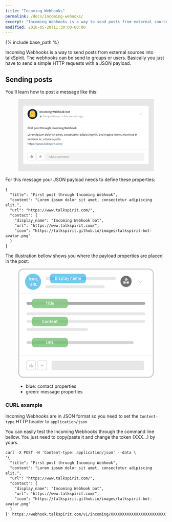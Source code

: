 ```yaml
---
title: "Incoming Webhooks"
permalink: /docs/incoming-wehooks/
excerpt: "Incoming Webhooks is a way to send posts from external sources into talkSpirit."
modified: 2016-05-20T11:30:00-00:00
---
```


{% include base_path %}

Incoming Webhooks is a way to send posts from external sources into talkSpirit. 
The webhooks can be send to groups or users. Basically you just have to send a 
simple HTTP requests with a JSON payload.

## Sending posts

You'll learn how to post a message like this:

<figure>
  <img src="/images/docs/post-through-incoming-webhook3.png" alt="">
</figure>

For this message your JSON payload needs to define these properties:

    {
      "title": "First post through Incoming Webhook",
      "content": "Lorem ipsum dolor sit amet, consectetur adipiscing elit.",
      "url": "https://www.talkspirit.com/",
      "contact": {
        "display_name": "Incoming Webhook bot",
        "url": "https://www.talkspirit.com/",
        "icon": "https://talkspirit.github.io/images/talkspirit-bot-avatar.png"
      }
    }

The illustration bellow shows you where the payload properties are placed in the post:

<figure>
  <img src="/images/docs/post-webhook.png" alt="">
  <figcaption>
    <ul>
      <li>blue: contact properties</li>
      <li>green: message properties</li>
    </ul>
  </figcaption>
</figure>

### CURL example

Incoming Webhooks are in JSON format so you need to set the `Content-type` HTTP 
header to `application/json`.

You can easily test the Incoming Webhooks through the command line bellow. You 
just need to copy/paste it and change the token (XXX...) by yours.

    curl -X POST -H 'Content-type: application/json' --data \
    '{
      "title": "First post through Incoming Webhook",
      "content": "Lorem ipsum dolor sit amet, consectetur adipiscing elit.",
      "url": "https://www.talkspirit.com/",
      "contact": {
        "display_name": "Incoming Webhook bot",
        "url": "https://www.talkspirit.com/",
        "icon": "https://talkspirit.github.io/images/talkspirit-bot-avatar.png"
      }
    }' https://webhook.talkspirit.com/v1/incoming/XXXXXXXXXXXXXXXXXXXXXXXX
